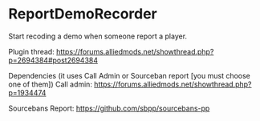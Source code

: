 # ReportDemoRecorder
Start recoding a demo when someone report a player.

Plugin thread:
https://forums.alliedmods.net/showthread.php?p=2694384#post2694384

Dependencies (it uses Call Admin or Sourceban report [you must choose one of them])
Call admin: https://forums.alliedmods.net/showthread.php?p=1934474

Sourcebans Report: https://github.com/sbpp/sourcebans-pp
